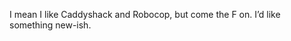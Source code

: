 <!--
id: 248283935
link: http://kevinisom.info/post/248283935/i-mean-i-like-caddyshack-and-robocop-but-come-the
slug: i-mean-i-like-caddyshack-and-robocop-but-come-the
date: Wed Nov 18 2009 22:09:01 GMT+1300 (NZDT)
raw: {"blog_name":"kevinisom","id":248283935,"post_url":"http://kevinisom.info/post/248283935/i-mean-i-like-caddyshack-and-robocop-but-come-the","slug":"i-mean-i-like-caddyshack-and-robocop-but-come-the","type":"text","date":"2009-11-18 09:09:01 GMT","timestamp":1258535341,"state":"published","format":"html","reblog_key":"m1AsQdzN","tags":[],"short_url":"http://tmblr.co/Zw68YyEp8CV","highlighted":[],"feed_item":"http://twitter.com/kev_nz/statuses/5821702133","from_feed_id":"650289","note_count":0,"title":null,"body":"<p>I mean I like Caddyshack and Robocop, but come the F on. I&#8217;d like something new-ish.</p>"}
publish: 2009-11-018
tags: 
title: null
-->


I mean I like Caddyshack and Robocop, but come the F on. I’d like
something new-ish.


